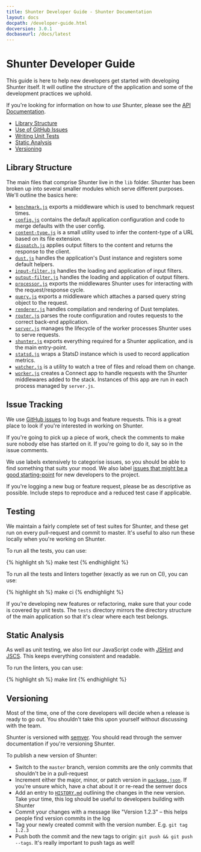 ```yaml
---
title: Shunter Developer Guide - Shunter Documentation
layout: docs
docpath: /developer-guide.html
docversion: 3.0.1
docbaseurl: /docs/latest
---
```


Shunter Developer Guide
=======================

This guide is here to help new developers get started with developing Shunter itself. It will outline the structure of the application and some of the development practices we uphold.

If you're looking for information on how to _use_ Shunter, please see the [API Documentation](usage/index.html).

- [Library Structure](#library-structure)
- [Use of GitHub Issues](#issue-tracking)
- [Writing Unit Tests](#testing)
- [Static Analysis](#static-analysis)
- [Versioning](#versioning)


Library Structure
-----------------

The main files that comprise Shunter live in the `lib` folder. Shunter has been broken up into several smaller modules which serve different purposes. We'll outline the basics here:

- [`benchmark.js`](https://github.com/nature/shunter/blob/master/lib/benchmark.js) exports a middleware which is used to benchmark request times.
- [`config.js`](https://github.com/nature/shunter/blob/master/lib/config.js) contains the default application configuration and code to merge defaults with the user config.
- [`content-type.js`](https://github.com/nature/shunter/blob/master/lib/content-type.js) is a small utility used to infer the content-type of a URL based on its file extension.
- [`dispatch.js`](https://github.com/nature/shunter/blob/master/lib/dispatch.js) applies output filters to the content and returns the response to the client.
- [`dust.js`](https://github.com/nature/shunter/blob/master/lib/dust.js) handles the application's Dust instance and registers some default helpers.
- [`input-filter.js`](https://github.com/nature/shunter/blob/master/lib/input-filter.js) handles the loading and application of input filters.
- [`output-filter.js`](https://github.com/nature/shunter/blob/master/lib/output-filter.js) handles the loading and application of output filters.
- [`processor.js`](https://github.com/nature/shunter/blob/master/lib/processor.js) exports the middlewares Shunter uses for interacting with the request/response cycle.
- [`query.js`](https://github.com/nature/shunter/blob/master/lib/query.js) exports a middleware which attaches a parsed query string object to the request.
- [`renderer.js`](https://github.com/nature/shunter/blob/master/lib/renderer.js) handles compilation and rendering of Dust templates.
- [`router.js`](https://github.com/nature/shunter/blob/master/lib/router.js) parses the route configuration and routes requests to the correct back-end application.
- [`server.js`](https://github.com/nature/shunter/blob/master/lib/server.js) manages the lifecycle of the worker processes Shunter uses to serve requests.
- [`shunter.js`](https://github.com/nature/shunter/blob/master/lib/shunter.js) exports everything required for a Shunter application, and is the main entry-point.
- [`statsd.js`](https://github.com/nature/shunter/blob/master/lib/statsd.js) wraps a StatsD instance which is used to record application metrics.
- [`watcher.js`](https://github.com/nature/shunter/blob/master/lib/watcher.js) is a utility to watch a tree of files and reload them on change.
- [`worker.js`](https://github.com/nature/shunter/blob/master/lib/worker.js) creates a Connect app to handle requests with the Shunter middlewares added to the stack. Instances of this app are run in each process managed by `server.js`.


Issue Tracking
--------------

We use [GitHub issues](https://github.com/nature/shunter/issues) to log bugs and feature requests. This is a great place to look if you're interested in working on Shunter.

If you're going to pick up a piece of work, check the comments to make sure nobody else has started on it. If you're going to do it, say so in the issue comments. 

We use labels extensively to categorise issues, so you should be able to find something that suits your mood. We also label [issues that might be a good starting-point](https://github.com/nature/shunter/labels/good-starter-issue) for new developers to the project.

If you're logging a new bug or feature request, please be as descriptive as possible. Include steps to reproduce and a reduced test case if applicable.


Testing
-------

We maintain a fairly complete set of test suites for Shunter, and these get run on every pull-request and commit to master. It's useful to also run these locally when you're working on Shunter.

To run all the tests, you can use:

{% highlight sh %}
make test
{% endhighlight %}

To run all the tests and linters together (exactly as we run on CI), you can use:

{% highlight sh %}
make ci
{% endhighlight %}

If you're developing new features or refactoring, make sure that your code is covered by unit tests. The `tests` directory mirrors the directory structure of the main application so that it's clear where each test belongs.


Static Analysis
---------------

As well as unit testing, we also lint our JavaScript code with [JSHint](http://jshint.com/) and [JSCS](http://jscs.info/). This keeps everything consistent and readable.

To run the linters, you can use:

{% highlight sh %}
make lint
{% endhighlight %}


Versioning
----------

Most of the time, one of the core developers will decide when a release is ready to go out. You shouldn't take this upon yourself without discussing with the team.

Shunter is versioned with [semver](http://semver.org/). You should read through the semver documentation if you're versioning Shunter.

To publish a new version of Shunter:

- Switch to the `master` branch, version commits are the only commits that shouldn't be in a pull-request
- Increment either the major, minor, or patch version in [`package.json`](https://github.com/nature/shunter/blob/master/package.json). If you're unsure which, have a chat about it or re-read the semver docs
- Add an entry to [`HISTORY.md`](https://github.com/nature/shunter/blob/master/HISTORY.md) outlining the changes in the new version. Take your time, this log should be useful to developers building with Shunter
- Commit your changes with a message like "Version 1.2.3" – this helps people find version commits in the log
- Tag your newly created commit with the version number. E.g. `git tag 1.2.3`
- Push both the commit and the new tags to origin: `git push && git push --tags`. It's really important to push tags as well!
